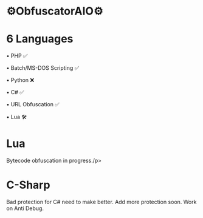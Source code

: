 # ⚙️ObfuscatorAIO⚙️

# 6 Languages
<p>• PHP ✅</p>
<p>• Batch/MS-DOS Scripting ✅</p>
<p>• Python ❌</p>
<p>• C# ✅</p>
<p>• URL Obfuscation ✅</p>
<p>• Lua 🛠</p>

# Lua
<p>Bytecode obfuscation in progress./p>

# C-Sharp
<p>Bad protection for C# need to make better. Add more protection soon. Work on Anti Debug.</p>

